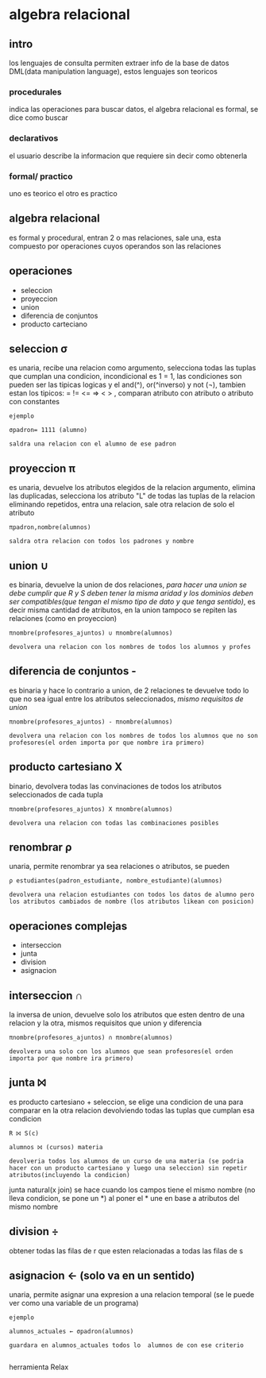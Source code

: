 # algebra relacional

## intro

los lenguajes de consulta permiten extraer info de la base de datos DML(data manipulation language), estos lenguajes son teoricos

### procedurales

indica las operaciones para buscar datos, el algebra relacional es formal, se dice como buscar

### declarativos

el usuario describe la informacion que requiere sin decir como obtenerla


### formal/ practico

uno es teorico el otro es practico


## algebra relacional

es formal y procedural, entran 2 o mas relaciones, sale una, esta compuesto por operaciones cuyos operandos son las relaciones


## operaciones

- seleccion
- proyeccion
- union
- diferencia de conjuntos
- producto carteciano

## seleccion σ

es unaria, recibe una relacion como argumento, selecciona todas las tuplas que cumplan una condicion, incondicional es 1 = 1, las condiciones son pueden ser las tipicas logicas y el and(^), or(^inverso) y not (¬), tambien estan los tipicos: = != <= => < > , comparan atributo con atributo o atributo con constantes

```
ejemplo 

σpadron= 1111 (alumno)

saldra una relacion con el alumno de ese padron
```

## proyeccion π

es unaria, devuelve los atributos elegidos de la relacion argumento, elimina las duplicadas, selecciona los atributo "L" de todas las tuplas de la relacion eliminando repetidos, entra una relacion, sale otra relacion de solo el atributo

```
πpadron,nombre(alumnos) 

saldra otra relacion con todos los padrones y nombre
```

## union ∪

es binaria, devuelve la union de dos relaciones, *para hacer una union se debe cumplir que R y S deben tener la misma aridad y los dominios deben ser compatibles(que tengan el mismo tipo de dato y que tenga sentido)*, es decir misma cantidad de atributos, en la union tampoco se repiten las relaciones (como en proyeccion)

```
πnombre(profesores_ajuntos) ∪ πnombre(alumnos)

devolvera una relacion con los nombres de todos los alumnos y profes
```

## diferencia de conjuntos -

es binaria y hace lo contrario a union, de 2 relaciones te devuelve todo lo que no sea igual entre los atributos seleccionados, *mismo requisitos de union*

```
πnombre(profesores_ajuntos) - πnombre(alumnos)

devolvera una relacion con los nombres de todos los alumnos que no son profesores(el orden importa por que nombre ira primero)
```
## producto cartesiano X

binario, devolvera todas las convinaciones de todos los atributos seleccionados de cada tupla

```
πnombre(profesores_ajuntos) X πnombre(alumnos)

devolvera una relacion con todas las combinaciones posibles
```


## renombrar ρ

unaria, permite renombrar ya sea relaciones o atributos, se pueden 

```
ρ estudiantes(padron_estudiante, nombre_estudiante)(alumnos)

devolvera una relacion estudiantes con todos los datos de alumno pero los atributos cambiados de nombre (los atributos likean con posicion)
```

## operaciones complejas

- interseccion
- junta
- division
- asignacion


## interseccion ∩

la inversa de union, devuelve solo los atributos que esten dentro de una relacion y la otra, mismos requisitos que union y diferencia 

```
πnombre(profesores_ajuntos) ∩ πnombre(alumnos)

devolvera una solo con los alumnos que sean profesores(el orden importa por que nombre ira primero)
```

## junta ⨝

es producto cartesiano + seleccion, se elige una condicion de una para comparar en la otra relacion devolviendo todas las tuplas que cumplan esa condicion

```
R ⨝ S(c)

alumnos ⨝ (cursos) materia

devolveria todos los alumnos de un curso de una materia (se podria hacer con un producto cartesiano y luego una seleccion) sin repetir atributos(incluyendo la condicion)
```

junta natural(x join) se hace cuando los campos tiene el mismo nombre (no lleva condicion, se pone un *) al poner el * une en base a atributos del mismo nombre 

## division ÷

obtener todas las filas de r que esten relacionadas a todas las filas de s


## asignacion ← (solo va en un sentido)

unaria, permite asignar una expresion a una relacion temporal (se le puede ver como una variable de un programa)

```
ejemplo

alumnos_actuales ← σpadron(alumnos)

guardara en alumnos_actuales todos lo  alumnos de con ese criterio


```

herramienta Relax 